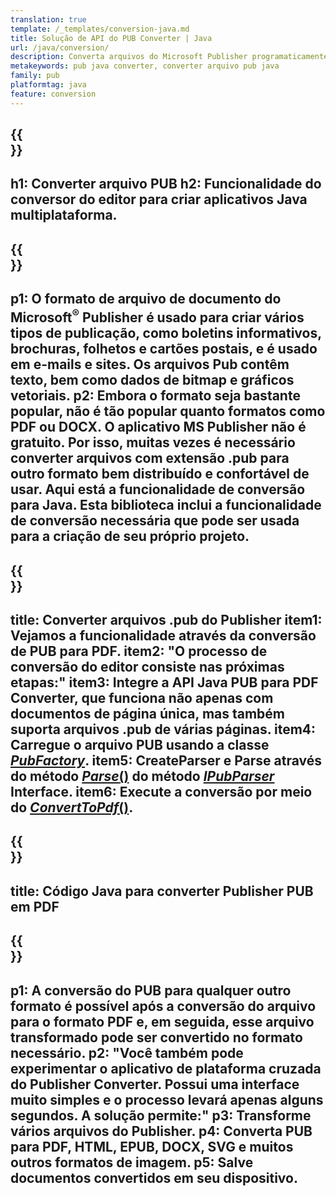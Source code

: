 ```yaml
---
translation: true
template: /_templates/conversion-java.md
title: Solução de API do PUB Converter | Java
url: /java/conversion/
description: Converta arquivos do Microsoft Publisher programaticamente via Java. Solução de API simples para construir seu projeto Java de conversor de PUB.
metakeywords: pub java converter, converter arquivo pub java
family: pub
platformtag: java
feature: conversion
---
```


{{<section banner>}}
---
h1: Converter arquivo PUB
h2: Funcionalidade do conversor do editor para criar aplicativos Java multiplataforma.
---

{{<section overview>}}
---
p1: O formato de arquivo de documento do Microsoft<sup>®</sup> Publisher é usado para criar vários tipos de publicação, como boletins informativos, brochuras, folhetos e cartões postais, e é usado em e-mails e sites. Os arquivos Pub contêm texto, bem como dados de bitmap e gráficos vetoriais.
p2: Embora o formato seja bastante popular, não é tão popular quanto formatos como PDF ou DOCX. O aplicativo MS Publisher não é gratuito. Por isso, muitas vezes é necessário converter arquivos com extensão .pub para outro formato bem distribuído e confortável de usar. Aqui está a funcionalidade de conversão para Java. Esta biblioteca inclui a funcionalidade de conversão necessária que pode ser usada para a criação de seu próprio projeto.
---

{{<section feature1>}}
---
title: Converter arquivos .pub do Publisher
item1: Vejamos a funcionalidade através da conversão de PUB para PDF.
item2: "O processo de conversão do editor consiste nas próximas etapas:"
item3: Integre a API Java PUB para PDF Converter, que funciona não apenas com documentos de página única, mas também suporta arquivos .pub de várias páginas.
item4: Carregue o arquivo PUB usando a classe [*PubFactory*](https://reference.aspose.com/pub/java/com.aspose.pub/PubFactory).
item5: CreateParser e Parse através do método [*Parse*()](https://reference.aspose.com/pub/java/com.aspose.pub/IPubParser#parse--) do método [*IPubParser*](https://reference.aspose.com/pub/java/com.aspose.pub/IPubParser) Interface.
item6: Execute a conversão por meio do [*ConvertToPdf*()](https://reference.aspose.com/pub/java/com.aspose.pub/IPdfConverter#convertToPdf-com.aspose.pub.Document-java.io.OutputStream-).
---

{{<section codeexample>}}
---
title: Código Java para converter Publisher PUB em PDF
---

{{<section summary>}}
---
p1: A conversão do PUB para qualquer outro formato é possível após a conversão do arquivo para o formato PDF e, em seguida, esse arquivo transformado pode ser convertido no formato necessário.
p2: "Você também pode experimentar o aplicativo de plataforma cruzada do Publisher Converter. Possui uma interface muito simples e o processo levará apenas alguns segundos. A solução permite:"
p3: Transforme vários arquivos do Publisher.
p4: Converta PUB para PDF, HTML, EPUB, DOCX, SVG e muitos outros formatos de imagem.
p5: Salve documentos convertidos em seu dispositivo.
---